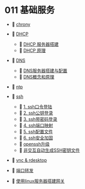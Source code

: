 # 011 基础服务

- 📄 [chrony](011%20基础服务/chrony.md)
- 📑 [DHCP](011%20基础服务/DHCP.md)

  - 📄 [DHCP 服务器搭建](011%20基础服务/DHCP/DHCP%20服务器搭建.md)
  - 📄 [DHCP 原理](011%20基础服务/DHCP/DHCP%20原理.md)
- 📑 [DNS](011%20基础服务/DNS.md)

  - 📄 [DNS服务器搭建与配置 ](011%20基础服务/DNS/DNS服务器搭建与配置%20.md)
  - 📄 [DNS概念和原理](011%20基础服务/DNS/DNS概念和原理.md)
- 📄 [ntp](011%20基础服务/ntp.md)
- 📑 [ssh](011%20基础服务/ssh.md)

  - 📄 [1. ssh口令登陆](011%20基础服务/ssh/1.%20ssh口令登陆.md)
  - 📄 [2. ssh公钥登录](011%20基础服务/ssh/2.%20ssh公钥登录.md)
  - 📄 [3. ssh带密码登录](011%20基础服务/ssh/3.%20ssh带密码登录.md)
  - 📄 [4. ssh端口映射](011%20基础服务/ssh/4.%20ssh端口映射.md)
  - 📄 [5. ssh配置文件](011%20基础服务/ssh/5.%20ssh配置文件.md)
  - 📄 [6. ssh安全加固](011%20基础服务/ssh/6.%20ssh安全加固.md)
  - 📄 [openssh升级](011%20基础服务/ssh/openssh升级.md)
  - 📄 [非交互自动生成SSH密钥文件](011%20基础服务/ssh/非交互自动生成SSH密钥文件.md)
- 📄 [vnc & rdesktop](011%20基础服务/vnc%20&%20rdesktop.md)
- 📄 [端口转发](011%20基础服务/端口转发.md)
- 📄 [使用linux服务器搭建网关](011%20基础服务/使用linux服务器搭建网关.md)

‍
